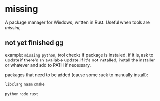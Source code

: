 # missing
A package manager for Windows, written in Rust. Useful when tools are *missing*.

## not yet finished gg
example: `missing python`, tool checks if package is installed. if it is, ask to update if there's an available update.
if it's not installed, install the installer or whatever and add to PATH if necessary.

packages that need to be added (cause some suck to manually install):

`libclang` `nasm` `cmake`

`python` `node` `rust`
